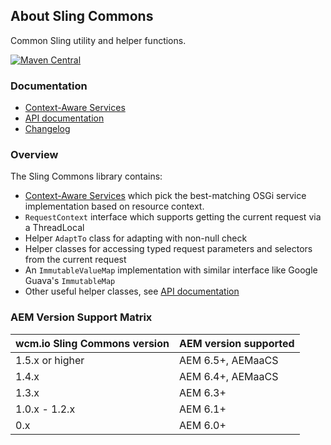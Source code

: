## About Sling Commons

Common Sling utility and helper functions.

[![Maven Central](https://maven-badges.herokuapp.com/maven-central/io.wcm/io.wcm.sling.commons/badge.svg)](https://maven-badges.herokuapp.com/maven-central/io.wcm/io.wcm.sling.commons)


### Documentation

* [Context-Aware Services][caservice]
* [API documentation][apidocs]
* [Changelog][changelog]


### Overview

The Sling Commons library contains:

* [Context-Aware Services][caservice] which pick the best-matching OSGi service implementation based on resource context.
* `RequestContext` interface which supports getting the current request via a ThreadLocal
* Helper `AdaptTo` class for adapting with non-null check
* Helper classes for accessing typed request parameters and selectors from the current request
* An `ImmutableValueMap` implementation with similar interface like Google Guava's `ImmutableMap`
* Other useful helper classes, see [API documentation][apidocs]


### AEM Version Support Matrix

|wcm.io Sling Commons version |AEM version supported
|-----------------------------|----------------------
|1.5.x or higher              |AEM 6.5+, AEMaaCS
|1.4.x                        |AEM 6.4+, AEMaaCS
|1.3.x                        |AEM 6.3+
|1.0.x - 1.2.x                |AEM 6.1+
|0.x                          |AEM 6.0+


[apidocs]: apidocs/
[changelog]: changes-report.html
[caservice]: context-aware-services.html
